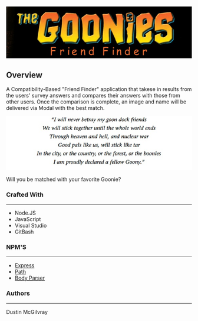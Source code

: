 <p align="center">
  <img src = markdown/goonies_header.jpg/>
</p>

## Overview
A Compatibility-Based "Friend Finder" application that takese in results from the users' survey answers and compares their answers with those from other users. Once the comparison is complete, an image and name will be delivered via Modal with the best match.

<p align="center">
  <img src = markdown/the-goonies-oath.jpg/>
</p>

Will you be matched with your favorite Goonie?

### Crafted With
---
* Node.JS
* JavaScript
* Visual Studio
* GitBash

### NPM'S
---
* [Express](https://www.npmjs.com/package/express)
* [Path](https://www.npmjs.com/package/path)
* [Body Parser](https://www.npmjs.com/package/body-parser)


### Authors
---
Dustin McGilvray

